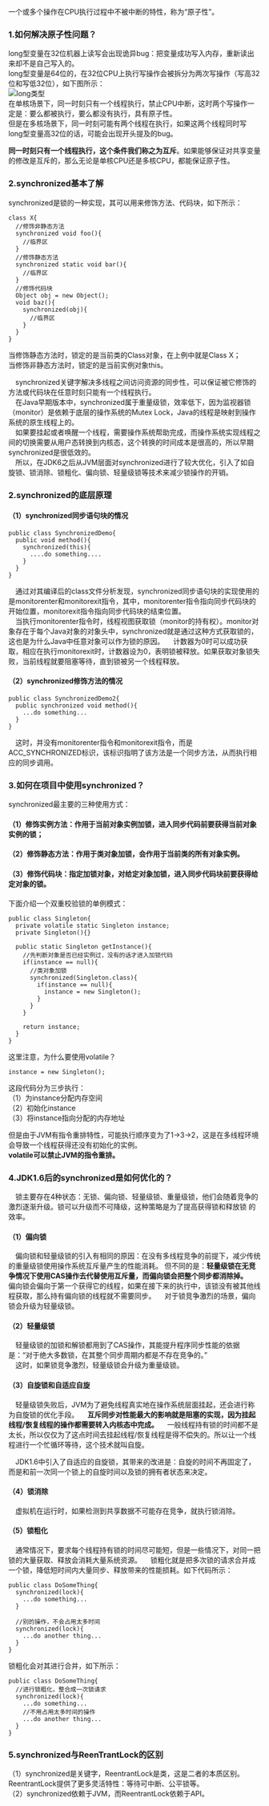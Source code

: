 一个或多个操作在CPU执行过程中不被中断的特性，称为“原子性”。  

### 1.如何解决原子性问题？
long型变量在32位机器上读写会出现诡异bug：把变量成功写入内存，重新读出来却不是自己写入的。  
long型变量是64位的，在32位CPU上执行写操作会被拆分为两次写操作（写高32位和写低32位），如下图所示：  
![long类型](https://upload-images.jianshu.io/upload_images/2818100-63474ac944e7e2dd.png?imageMogr2/auto-orient/strip%7CimageView2/2/w/1240)  
在单核场景下，同一时刻只有一个线程执行，禁止CPU中断，这时两个写操作一定是：要么都被执行，要么都没有执行，具有原子性。  
但是在多核场景下，同一时刻可能有两个线程在执行，如果这两个线程同时写long型变量高32位的话，可能会出现开头提及的bug。  

**同一时刻只有一个线程执行，这个条件我们称之为互斥**。如果能够保证对共享变量的修改是互斥的，那么无论是单核CPU还是多核CPU，都能保证原子性。  

### 2.synchronized基本了解
synchronized是锁的一种实现，其可以用来修饰方法、代码块，如下所示：  
```
class X{
  //修饰非静态方法
  synchronized void foo(){
    //临界区
  }
  //修饰静态方法
  synchronized static void bar(){
    //临界区
  }
  //修饰代码块
  Object obj = new Object();
  void baz(){
    synchronized(obj){
      //临界区
    }
  }
}
```
当修饰静态方法时，锁定的是当前类的Class对象，在上例中就是Class X；  
当修饰非静态方法时，锁定的是当前实例对象this。  

&emsp;synchronized关键字解决多线程之间访问资源的同步性，可以保证被它修饰的方法或代码块在任意时刻只能有一个线程执行。  
&emsp;在Java早期版本中，synchronized属于重量级锁，效率低下，因为监视器锁（monitor）是依赖于底层的操作系统的Mutex Lock，Java的线程是映射到操作系统的原生线程上的。  
&emsp;如果要挂起或者唤醒一个线程，需要操作系统帮助完成，而操作系统实现线程之间的切换需要从用户态转换到内核态，这个转换的时间成本是很高的，所以早期synchronized是很低效的。  
&emsp;所以，在JDK6之后从JVM层面对synchronized进行了较大优化，引入了如自旋锁、锁消除、锁粗化、偏向锁、轻量级锁等技术来减少锁操作的开销。  

### 2.synchronized的底层原理
#### （1）synchronized同步语句块的情况
```
public class SynchronizedDemo{
  public void method(){
    synchronized(this){
      ....do something....
    }
  }
}
```
&emsp;通过对其编译后的class文件分析发现，synchronized同步语句块的实现使用的是monitorenter和monitorexit指令，其中，monitorenter指令指向同步代码块的
开始位置，monitorexit指令指向同步代码块的结束位置。  
&emsp;当执行monitorenter指令时，线程视图获取锁（monitor的持有权）。monitor对象存在于每个Java对象的对象头中，synchronized就是通过这种方式获取锁的，
这也是为什么Java中任意对象可以作为锁的原因。
&emsp;计数器为0时可以成功获取，相应在执行monitorexit时，计数器设为0，表明锁被释放。如果获取对象锁失败，当前线程就要阻塞等待，直到锁被另一个线程释放。

#### （2）synchronized修饰方法的情况
```
public class SynchronizedDemo2{
  public synchronized void method(){
    ...do something...
  }
}
```
&emsp;这时，并没有monitorenter指令和monitorexit指令，而是ACC_SYNCHRONIZED标识，该标识指明了该方法是一个同步方法，从而执行相应的同步调用。

### 3.如何在项目中使用synchronized？
synchronized最主要的三种使用方式：  
#### （1）修饰实例方法：作用于当前对象实例加锁，进入同步代码前要获得当前对象实例的锁；
#### （2）修饰静态方法：作用于类对象加锁，会作用于当前类的所有对象实例。
#### （3）修饰代码块：指定加锁对象，对给定对象加锁，进入同步代码块前要获得给定对象的锁。

下面介绍一个双重校验锁的单例模式：
```
public class Singleton{
  private volatile static Singleton instance;
  private Singleton(){}
  
  public static Singleton getInstance(){
    //先判断对象是否已经实例过，没有的话才进入加锁代码
    if(instance == null){
      //类对象加锁
      synchronized(Singleton.class){
        if(instance == null){
          instance = new Singleton();
        }
      }
    }
    
    return instance;
  }
}
```
这里注意，为什么要使用volatile？
```
instance = new Singleton();
```
这段代码分为三步执行：  
（1）为instance分配内存空间  
（2）初始化instance  
（3）将instance指向分配的内存地址  

但是由于JVM有指令重排特性，可能执行顺序变为了1->3->2，这是在多线程环境会导致一个线程获得还没有初始化的实例。  
**volatile可以禁止JVM的指令重排。**

### 4.JDK1.6后的synchronized是如何优化的？
&emsp;锁主要存在4种状态：无锁、偏向锁、轻量级锁、重量级锁，他们会随着竞争的激烈逐渐升级。锁可以升级而不可降级，这种策略是为了提高获得锁和释放锁
的效率。

#### （1）偏向锁
&emsp;偏向锁和轻量级锁的引入有相同的原因：在没有多线程竞争的前提下，减少传统的重量级锁使用操作系统互斥量产生的性能消耗。
但不同的是：**轻量级锁在无竞争情况下使用CAS操作去代替使用互斥量，而偏向锁会把整个同步都消除掉。**
&emsp;偏向锁会偏向于第一个获得它的线程，如果在接下来的执行中，该锁没有被其他线程获取，那么持有偏向锁的线程就不需要同步。
&emsp;对于锁竞争激烈的场景，偏向锁会升级为轻量级锁。

#### （2）轻量级锁
&emsp;轻量级锁的加锁和解锁都用到了CAS操作，其能提升程序同步性能的依据是：“对于绝大多数锁，在其整个同步周期内都是不存在竞争的。”  
&emsp;这时，如果锁竞争激烈，轻量级锁会升级为重量级锁。

#### （3）自旋锁和自适应自旋
&emsp;轻量级锁失败后，JVM为了避免线程真实地在操作系统层面挂起，还会进行称为自旋锁的优化手段。
&emsp;**互斥同步对性能最大的影响就是阻塞的实现，因为挂起线程/恢复线程的操作都需要转入内核态中完成。**
&emsp;一般线程持有锁的时间都不是太长，所以仅仅为了这点时间去挂起线程/恢复线程是得不偿失的。所以让一个线程进行一个忙循环等待，这个技术就叫自旋。

&emsp;JDK1.6中引入了自适应的自旋锁，其带来的改进是：自旋的时间不再固定了，而是和前一次同一个锁上的自旋时间以及锁的拥有者状态来决定。

#### （4）锁消除
&emsp;虚拟机在运行时，如果检测到共享数据不可能存在竞争，就执行锁消除。

#### （5）锁粗化
&emsp;通常情况下，要求每个线程持有锁的时间尽可能短，但是一些情况下，对同一把锁的大量获取、释放会消耗大量系统资源。
&emsp;锁粗化就是把多次锁的请求合并成一个锁，降低短时间内大量同步、释放带来的性能损耗。如下代码所示：
```
public class DoSomeThing{
  synchronized(lock){
    ...do something...
  }
  
  //别的操作，不会占用太多时间
  synchronized(lock){
    ...do another thing...
  }
}
```
锁粗化会对其进行合并，如下所示：
```
public class DoSomeThing{
  //进行锁粗化，整合成一次锁请求
  synchronized(lock){
    ...do something...
    //不用占用太多时间的操作
    ...do another thing...
  }
}
```

### 5.synchronized与ReenTrantLock的区别
（1）synchronized是关键字，ReentrantLock是类，这是二者的本质区别。ReentrantLock提供了更多灵活特性：等待可中断、公平锁等。  
（2）synchronized依赖于JVM，而ReentrantLock依赖于API。











